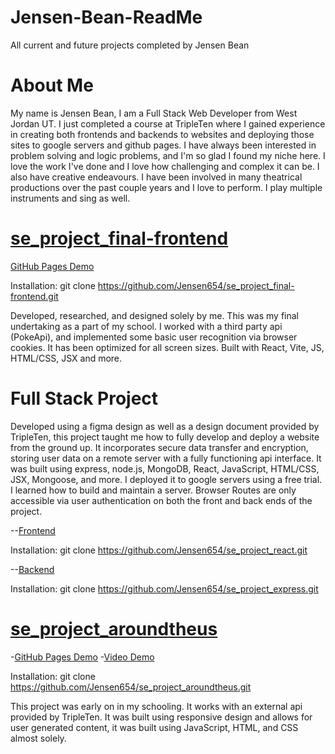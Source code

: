 # Jensen-Bean-ReadMe
All current and future projects completed by Jensen Bean

# About Me
My name is Jensen Bean, I am a Full Stack Web Developer from West Jordan UT. I just completed a course at TripleTen where I gained experience in creating both frontends and backends to websites and deploying those sites to google servers and github pages. I have always been interested in problem solving and logic problems, and I'm so glad I found my niche here. I love the work I've done and I love how challenging and complex it can be. I also have creative endeavours. I have been involved in many theatrical productions over the past couple years and I love to perform. I play multiple instruments and sing as well.

# [se_project_final-frontend](https://github.com/Jensen654/se_project_final-frontend)
[GitHub Pages Demo](https://jensen654.github.io/se_project_final-frontend/)

Installation: git clone https://github.com/Jensen654/se_project_final-frontend.git

Developed, researched, and designed solely by me. This was my final undertaking as a part of my school. I worked with a third party api (PokeApi), and implemented some basic user recognition via browser cookies. It has been optimized for all screen sizes. Built with React, Vite, JS, HTML/CSS, JSX and more.

# Full Stack Project
Developed using a figma design as well as a design document provided by TripleTen, this project taught me how to fully develop and deploy a website from the ground up. It incorporates secure data transfer and encryption, storing user data on a remote server with a fully functioning api interface. It was built using express, node.js, MongoDB, React, JavaScript, HTML/CSS, JSX, Mongoose, and more. I deployed it to google servers using a free trial. I learned how to build and maintain a server. Browser Routes are only accessible via user authentication on both the front and back ends of the project.

--[Frontend](https://github.com/Jensen654/se_project_react)

Installation: git clone https://github.com/Jensen654/se_project_react.git

--[Backend](https://github.com/Jensen654/se_project_express)

Installation: git clone https://github.com/Jensen654/se_project_express.git

# [se_project_aroundtheus](https://github.com/Jensen654/se_project_aroundtheus)
-[GitHub Pages Demo](https://jensen654.github.io/se_project_aroundtheus/)
-[Video Demo](https://youtu.be/4ypwAk8-iDg)

Installation: git clone https://github.com/Jensen654/se_project_aroundtheus.git

This project was early on in my schooling. It works with an external api provided by TripleTen. It was built using responsive design and allows for user generated content, it was built using JavaScript, HTML, and CSS almost solely.
